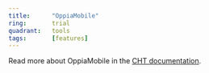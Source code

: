 ```yaml
---
title:      "OppiaMobile"
ring:       trial
quadrant:   tools
tags:       [features]
---
```


Read more about OppiaMobile in the [CHT documentation](https://docs.communityhealthtoolkit.org/apps/guides/integrations/oppia/).